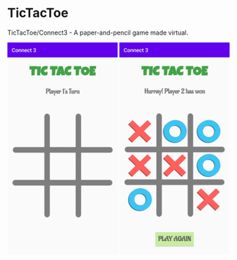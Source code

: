 # TicTacToe
 TicTacToe/Connect3 - A paper-and-pencil game made virtual.


<img src="Screenshot(s)/TicTacToe1SS.jpg" alt="Tic Tac Toe" width="250" height="480"/>     <img src="Screenshot(s)/TicTacToe2SS.jpg" alt="Tic Tac Toe" width="250" height="480"/>